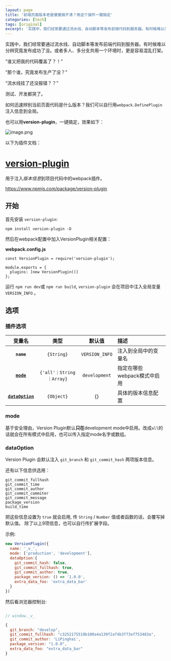 ```yaml
---
layout: page
title: '前端页面版本老是傻傻搞不清？用这个插件一键搞定'
categories: [tech]
tags: [original]
excerpt: '实践中，我们经常要通过流水线、自动脚本等发布前端代码到服务器。有时候难以分辨究竟发布成功了没。或者多人、多分支共用一个环境时，更是容易混乱打架。用version-plugin注入版本信息，一键搞定，轻松分辨页面代码版本。'
---
```


实践中，我们经常要通过流水线、自动脚本等发布前端代码到服务器。有时候难以分辨究竟发布成功了没。或者多人、多分支共用一个环境时，更是容易混乱打架。

“谁又把我的代码覆盖了？！”

“那个谁，究竟发布生产了没？”

“流水线挂了还没报错？？”

测试、开发都哭了。

如何迅速辨别当前页面代码是什么版本？我们可以自行用`webpack.DefinePlugin`注入信息到全局。

也可以用**version-plugin**，一键搞定，效果如下：

![image.png](../assets/version-plugin.png)


以下为插件文档：

# [version-plugin](https://www.npmjs.com/package/version-plugin)

用于注入*版本信息*到项目代码中的webpack插件。

https://www.npmjs.com/package/version-plugin

## 开始

首先安装 `version-plugin`:

```
npm install version-plugin -D
```

然后在webpack配置中加入VersionPlugin相关配置：

**webpack.config.js**
```
const VersionPlugin = require('version-plugin');

module.exports = {
  plugins: [new VersionPlugin()]
};
```

运行 `npm run dev`或 `npm run build`, `version-plugin` 会在项目中注入全局变量 `VERSION_INFO` 。

## 选项

### 插件选项

|              变量名             |       类型      |                默认值                |                       描述               |
| :---------------------------: | :-------------: | :-----------------------------------: | :---------------------------------------------- |
|        **`name`**             |    `{String}`   |             `VERSION_INFO`            | 注入到全局中的变量名              |
|      **[`mode`](#mode)**      |`{'all'｜String｜Array}`|             `development`            | 指定在哪些webpack模式中启用  |
|**[`dataOption`](#dataOption)**|    `{Object}`   |                  {}                   | 具体的版本信息配置                 |


### mode

基于安全理由，Version Plugin默认**只在**development mode中启用。改成`all`的话就会在所有模式中启用，也可以传入指定mode名字或数组。

### dataOption

Version Plugin 会默认注入 `git_branch` 和 `git_commit_hash` 两项版本信息。 

还有以下信息供选用：
```
git_commit_fullhash
git_commit_time
git_commit_author
git_commit_commiter
git_commit_message
package_version
build_time
```
把这些信息设置为 `true` 就会启用, 传 `String` / `Number` 值或者函数的话，会覆写掉默认值。 除了以上9项信息，也可以自行传扩展字段。

示例:

```js
new VersionPlugin({
  name: '_v_',
  mode: ['production', 'development'],
  dataOption:{
    git_commit_hash: false,
    git_commit_fullhash: true,
    git_commit_author: true,
    package_version: () => '1.0.0',
    extra_data_foo: 'extra_data_bar'
  }
})
```

然后看浏览器控制台:

```js

// window._v_

{
  git_branch: "develop",
  git_commit_fullhash: "c3252175510b100a4a139f2af4b3f73ef753483a",
  git_commit_author: 'LiPinghai',
  package_version: "1.0.0", 
  extra_data_foo: "extra_data_bar"
}
```